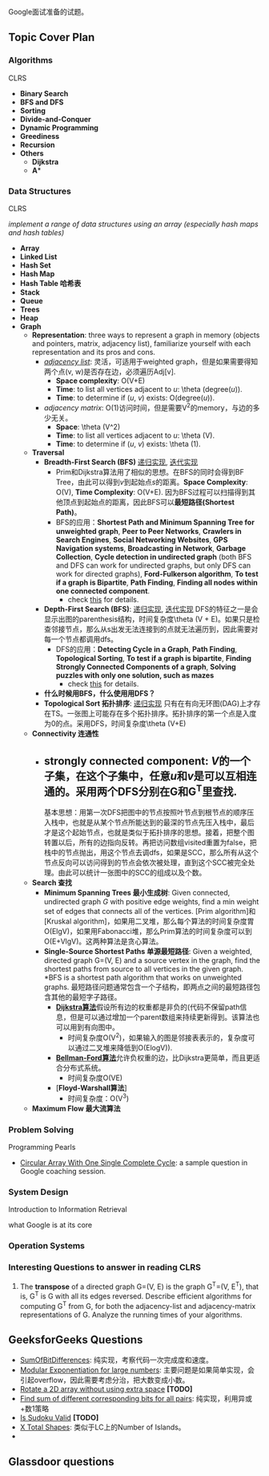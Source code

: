 Google面试准备的试题。
## Topic Cover Plan
### Algorithms

CLRS

- **Binary Search**
- **BFS and DFS**
- **Sorting**
- **Divide-and-Conquer**
- **Dynamic Programming**
- **Greediness**
- **Recursion**
- **Others**
    - **Dijkstra**
    - **A***

### Data Structures

CLRS

*implement a range of data structures using an array (especially hash maps and hash tables)*

- **Array**
- **Linked List**
- **Hash Set**
- **Hash Map**
- **Hash Table 哈希表**
- **Stack**
- **Queue**
- **Trees**
- **Heap**
- **Graph**
    - **Representation**: three ways to represent a graph in memory (objects and pointers, matrix, adjacency list), familiarize yourself with each representation and its pros and cons.
        - [*adjacency list*](../../Algorithms/Graph/Graph.h): 灵活，可适用于weighted graph，但是如果需要得知两个点(v, w)是否存在边，必须遍历Adj[v]. 
            - **Space complexity**: O(V+E)
            - **Time**: to list all vertices adjacent to *u*: \theta (degree(*u*)).
            - **Time**: to determine if (*u*, *v*) exists: O(degree(*u*)).
        - *adjacency matrix*: O(1)访问时间，但是需要V<sup>2</sup>的memory，与边的多少无关。
            - **Space**: \theta (V^2)
            - **Time**: to list all vertices adjacent to *u*: \theta (V).
            - **Time**: to determine if (*u*, *v*) exists: \theta (1).
    - **Traversal**
        - **Breadth-First Search (BFS)** [递归实现](../../Algorithms/Graph/Graph.cpp), [迭代实现](../../Algorithms/Graph/GraphUtil.cpp)
            - Prim和Dijkstra算法用了相似的思想。在BFS的同时会得到BF Tree，由此可以得到*v*到起始点*s*的距离。**Space Complexity**: O(V), **Time Complexity**: O(V+E). 因为BFS过程可以扫描得到其他顶点到起始点的距离，因此BFS可以**最短路径(Shortest Path)**。
            - BFS的应用：**Shortest Path and Minimum Spanning Tree for unweighted graph**, **Peer to Peer Networks**, **Crawlers in Search Engines**, **Social Networking Websites**, **GPS Navigation systems**, **Broadcasting in Network**, **Garbage Collection**, **Cycle detection in undirected graph** (both BFS and DFS can work for undirected graphs, but only DFS can work for directed graphs), **Ford-Fulkerson algorithm**, **To test if a graph is Bipartite**, **Path
                Finding**, **Finding all nodes within one connected component**.
                - check [this](https://www.geeksforgeeks.org/applications-of-breadth-first-traversal/) for details.
        - **Depth-First Search (BFS)**: [递归实现](../../Algorithms/Graph/Graph.cpp), [迭代实现](../../Algorithms/Graph/GraphUtil.cpp)  DFS的特征之一是会显示出图的parenthesis结构，时间复杂度\theta (V + E)。如果只是检查邻接节点，那么从s出发无法连接到的点就无法遍历到，因此需要对每一个节点都调用dfs。
            - DFS的应用：**Detecting Cycle in a Graph**, **Path Finding**, **Topological Sorting**, **To test if a graph is bipartite**, **Finding Strongly Connected Components of a graph**, **Solving puzzles with only one solution, such as mazes** 
                - check [this](https://www.geeksforgeeks.org/applications-of-depth-first-search/) for details.
        - **什么时候用BFS，什么使用用DFS？**
        - **Topological Sort 拓扑排序**: [递归实现](../../Algorithms/Graph/TopologicalSort.cpp) 只有在有向无环图(DAG)上才存在TS。一张图上可能存在多个拓扑排序。拓扑排序的第一个点是入度为0的点。采用DFS，时间复杂度\theta (V+E)
    - **Connectivity 连通性**
        - **strongly connected component**: *V*的一个子集，在这个子集中，任意*u*和*v*是可以互相连通的。采用两个DFS分别在G和G<sup>T</sup>里查找.
            -
            基本思想：用第一次DFS把图中的节点按照叶节点到根节点的顺序压入栈中，也就是从某个节点所能达到的最深的节点先压入栈中，最后才是这个起始节点，也就是类似于拓扑排序的思想。接着，把整个图转置以后，所有的边指向反转。再把访问数组visited重置为false，把栈中的节点抛出，用这个节点去调dfs，如果是SCC，那么所有从这个节点反向可以访问得到的节点会依次被处理，直到这个SCC被完全处理。由此可以统计一张图中的SCC的组成以及个数。
    - **Search 查找**
        - **Minimum Spanning Trees 最小生成树**: Given connected, undirected graph *G* with positive edge weights, find a min weight set of edges that connects all of the vertices. [Prim algorithm]和[Kruskal algorithm]，如果用二叉堆，那么每个算法的时间复杂度胃O(ElgV)，如果用Fabonacci堆，那么Prim算法的时间复杂度可以到O(E+VlgV)。这两种算法是贪心算法。
        - **Single-Source Shortest Paths 单源最短路径**: Given a weighted, directed graph G=(V, E) and a source vertex in the graph, find the shortest paths from source to all vertices in the given graph. *BFS is a shortest path algorithm that works on unweighted graphs. 最短路径问题通常包含一个子结构，即两点之间的最短路径包含其他的最短字子路径。
            - [**Dijkstra算法**](../../Algorithms/Graph/Dijkstra.cpp)假设所有边的权重都是非负的(代码不保留path信息，但是可以通过增加一个parent数组来持续更新得到。该算法也可以用到有向图中。
                - 时间复杂度O(V<sup>2</sup>)，如果输入的图是邻接表表示的，复杂度可以通过二叉堆来降低到O(ElogV)).
            - [**Bellman-Ford算法**](../../Algorithms/Graph/BellmanFord.cpp)允许负权重的边，比Dijkstra更简单，而且更适合分布式系统。
                - 时间复杂度O(VE)
            - [**Floyd-Warshall算法**]
                - 时间复杂度：O(V<sup>3</sup>)
    - **Maximum Flow 最大流算法**
        
        
        
### Problem Solving

Programming Pearls

- [Circular Array With One Single Complete Cycle](CircularArrayWithCompleteCycle.cpp): a sample question in Google coaching session.

### System Design

Introduction to Information Retrieval

what Google is at its core

### Operation Systems

### Interesting Questions to answer in reading CLRS

1. The **transpose** of a directed graph G=(V, E) is the graph G<sup>T</sup>=(V, E<sup>T</sup>), that is, G<sup>T</sup> is G with all its edges reversed. Describe efficient algorithms for computing G<sup>T</sup> from G, for both the adjacency-list and adjacency-matrix representations of G. Analyze the running times of your algorithms.

## GeeksforGeeks Questions

- [SumOfBitDifferences](SumOfBitDifferences.cpp): 纯实现，考察代码一次完成度和速度。
- [Modular Exponentiation for large numbers](ModularExponentiationForLargeNumbers.cpp): 主要问题是如果简单实现，会引起overflow，因此需要考虑分治，把大数变成小数。
- [Rotate a 2D array without using extra space](Rotate2DArray.cpp) **[TODO]**
- [Find sum of different corresponding bits for all pairs](FindSumOfDifferentCorrespondingBitsForAllBits.cpp): 纯实现，利用异或+数1策略
- [Is Sudoku Valid](IsSudokuValid.cpp) **[TODO]**
- [X Total Shapes](XTotalShapes.cpp): 类似于LC上的Number of Islands。
-

## Glassdoor questions


